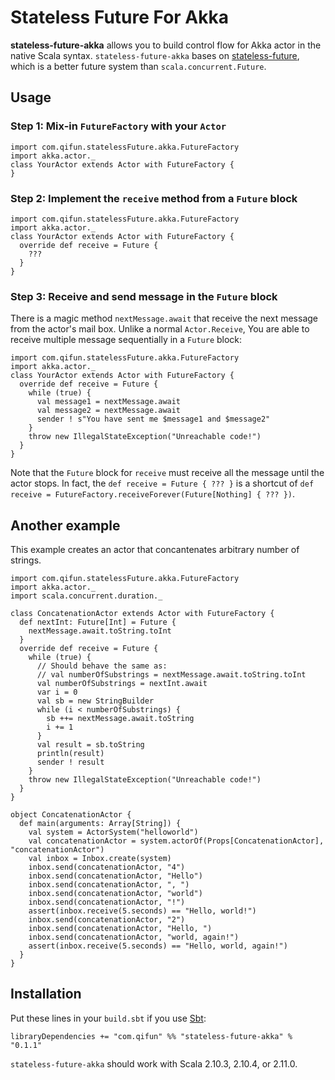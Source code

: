 Stateless Future For Akka
=========================

**stateless-future-akka** allows you to build control flow for Akka actor in the native Scala syntax. `stateless-future-akka` bases on [stateless-future](https://github.com/Atry/stateless-future), which is a better future system than `scala.concurrent.Future`.

## Usage

### Step 1: Mix-in `FutureFactory` with your `Actor`

    import com.qifun.statelessFuture.akka.FutureFactory
    import akka.actor._
    class YourActor extends Actor with FutureFactory {
    }

### Step 2: Implement the `receive` method from a `Future` block

    import com.qifun.statelessFuture.akka.FutureFactory
    import akka.actor._
    class YourActor extends Actor with FutureFactory {
      override def receive = Future {
      	???
      }
    }

### Step 3: Receive and send message in the `Future` block

There is a magic method `nextMessage.await` that receive the next message from the actor's mail box. Unlike a normal `Actor.Receive`, You are able to receive multiple message sequentially in a `Future` block:

    import com.qifun.statelessFuture.akka.FutureFactory
    import akka.actor._
    class YourActor extends Actor with FutureFactory {
      override def receive = Future {
        while (true) {
          val message1 = nextMessage.await
          val message2 = nextMessage.await
          sender ! s"You have sent me $message1 and $message2"
        }
        throw new IllegalStateException("Unreachable code!")
      }
    }

Note that the `Future` block for `receive` must receive all the message until the actor stops. In fact, the `def receive = Future { ??? }` is a shortcut of `def receive = FutureFactory.receiveForever(Future[Nothing] { ??? })`.

## Another example

This example creates an actor that concantenates arbitrary number of strings.

    import com.qifun.statelessFuture.akka.FutureFactory
    import akka.actor._
    import scala.concurrent.duration._
    
    class ConcatenationActor extends Actor with FutureFactory {
      def nextInt: Future[Int] = Future {
        nextMessage.await.toString.toInt
      }
      override def receive = Future {
        while (true) {
          // Should behave the same as:
          // val numberOfSubstrings = nextMessage.await.toString.toInt
          val numberOfSubstrings = nextInt.await
          var i = 0
          val sb = new StringBuilder
          while (i < numberOfSubstrings) {
            sb ++= nextMessage.await.toString
            i += 1
          }
          val result = sb.toString
          println(result)
          sender ! result
        }
        throw new IllegalStateException("Unreachable code!")
      }
    }
    
    object ConcatenationActor {
      def main(arguments: Array[String]) {
        val system = ActorSystem("helloworld")
        val concatenationActor = system.actorOf(Props[ConcatenationActor], "concatenationActor")
        val inbox = Inbox.create(system)
        inbox.send(concatenationActor, "4")
        inbox.send(concatenationActor, "Hello")
        inbox.send(concatenationActor, ", ")
        inbox.send(concatenationActor, "world")
        inbox.send(concatenationActor, "!")
        assert(inbox.receive(5.seconds) == "Hello, world!")
        inbox.send(concatenationActor, "2")
        inbox.send(concatenationActor, "Hello, ")
        inbox.send(concatenationActor, "world, again!")
        assert(inbox.receive(5.seconds) == "Hello, world, again!")
      }
    }

## Installation

Put these lines in your `build.sbt` if you use [Sbt](http://www.scala-sbt.org/):

    libraryDependencies += "com.qifun" %% "stateless-future-akka" % "0.1.1"

`stateless-future-akka` should work with Scala 2.10.3, 2.10.4, or 2.11.0.

